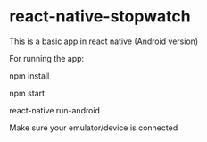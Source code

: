 # react-native-stopwatch
This is a basic app in react native (Android version)

For running the app:

npm install

npm start

react-native run-android 

Make sure your emulator/device is connected
